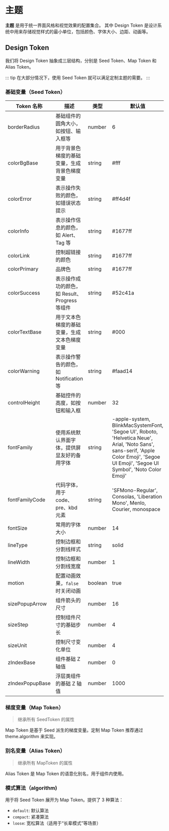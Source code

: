 # 主题

**主题** 是用于统一界面风格和视觉效果的配置集合。 其中 Design Token 是设计系统中用来存储视觉样式的最小单位，包括颜色、字体大小、边距、动画等。

## Design Token

我们将 Design Token 抽象成三层结构，分别是 Seed Token、Map Token 和 Alias Token。

::: tip
在大部分情况下，使用 Seed Token 就可以满足定制主题的需要。
:::

### 基础变量（Seed Token）

| Token 名称      | 描述                                           | 类型    | 默认值                                                                                                                                                                                |
| --------------- | ---------------------------------------------- | ------- | ------------------------------------------------------------------------------------------------------------------------------------------------------------------------------------- |
| borderRadius    | 基础组件的圆角大小，如按钮、输入框等           | number  | 6                                                                                                                                                                                     |
| colorBgBase     | 用于背景色梯度的基础变量，生成背景色梯度变量   | string  | #fff                                                                                                                                                                                  |
| colorError      | 表示操作失败的颜色，如错误状态提示             | string  | #ff4d4f                                                                                                                                                                               |
| colorInfo       | 表示操作信息的颜色，如 Alert、Tag 等           | string  | #1677ff                                                                                                                                                                               |
| colorLink       | 控制超链接的颜色                               | string  | #1677ff                                                                                                                                                                               |
| colorPrimary    | 品牌色                                         | string  | #1677ff                                                                                                                                                                               |
| colorSuccess    | 表示操作成功的颜色，如 Result、Progress 等组件 | string  | #52c41a                                                                                                                                                                               |
| colorTextBase   | 用于文本色梯度的基础变量，生成文本色梯度变量   | string  | #000                                                                                                                                                                                  |
| colorWarning    | 表示操作警告的颜色，如 Notification 等         | string  | #faad14                                                                                                                                                                               |
| controlHeight   | 基础控件的高度，如按钮和输入框                 | number  | 32                                                                                                                                                                                    |
| fontFamily      | 使用系统默认界面字体，提供屏显友好的备用字体   | string  | -apple-system, BlinkMacSystemFont, 'Segoe UI', Roboto, 'Helvetica Neue', Arial, 'Noto Sans', sans-serif, 'Apple Color Emoji', 'Segoe UI Emoji', 'Segoe UI Symbol', 'Noto Color Emoji' |
| fontFamilyCode  | 代码字体，用于 code、pre、kbd 元素             | string  | 'SFMono-Regular', Consolas, 'Liberation Mono', Menlo, Courier, monospace                                                                                                              |
| fontSize        | 常用的字体大小                                 | number  | 14                                                                                                                                                                                    |
| lineType        | 控制边框和分割线样式                           | string  | solid                                                                                                                                                                                 |
| lineWidth       | 控制边框和分割线宽度                           | number  | 1                                                                                                                                                                                     |
| motion          | 配置动画效果，`false` 时关闭动画               | boolean | true                                                                                                                                                                                  |
| sizePopupArrow  | 组件箭头的尺寸                                 | number  | 16                                                                                                                                                                                    |
| sizeStep        | 控制组件尺寸的基础步长                         | number  | 4                                                                                                                                                                                     |
| sizeUnit        | 控制尺寸变化单位                               | number  | 4                                                                                                                                                                                     |
| zIndexBase      | 组件基础 Z 轴值                                | number  | 0                                                                                                                                                                                     |
| zIndexPopupBase | 浮层类组件的基础 Z 轴值                        | number  | 1000                                                                                                                                                                                  |

### 梯度变量（Map Token）

> 继承所有 SeedToken 的属性

Map Token 是基于 Seed 派生的梯度变量。定制 Map Token 推荐通过 theme.algorithm 来实现。

### 别名变量（Alias Token）

> 继承所有 MapToken 的属性

Alias Token 是 Map Token 的语意化别名，用于组件内使用。

### 模式算法（algorithm)

用于将 Seed Token 展开为 Map Token。提供了 3 种算法：

- `default`: 默认算法
- `compact`: 紧凑算法
- `loose`: 宽松算法（适用于“长辈模式”等场景）
